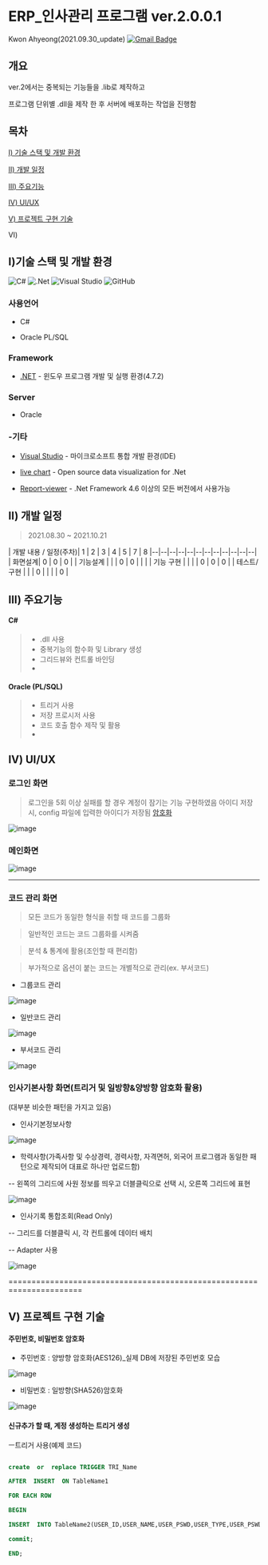 
# ERP_인사관리 프로그램 ver.2.0.0.1

Kwon Ahyeong(2021.09.30_update) [![Gmail Badge](https://img.shields.io/badge/Gmail-d14836?style=flat-square&logo=Gmail&logoColor=white&link=mailto:snugyun01@gmail.com)](mailto:dkdud081@gmail.com)

## 개요

ver.2에서는 중복되는 기능들을 .lib로 제작하고

프로그램 단위별 .dll을 제작 한 후 서버에 배포하는 작업을 진행함

  

## 목차

[Ⅰ) 기술 스택 및 개발 환경](#ⅰ기술-스택-및-개발-환경)

[Ⅱ) 개발 일정](#ⅱ-개발-일정)

[Ⅲ) 주요기능](#ⅲ-주요기능)

[Ⅳ) UI/UX](#ⅳ-uiux)

[Ⅴ) 프로젝트 구현 기술](#ⅴ--프로젝트-구현--기술)

Ⅵ)

  

## Ⅰ)기술 스택 및 개발 환경

  

![C#](https://img.shields.io/badge/c%23-%23239120.svg?style=for-the-badge&logo=c-sharp&logoColor=white) ![.Net](https://img.shields.io/badge/.NET-5C2D91?style=for-the-badge&logo=.net&logoColor=white) ![Visual Studio](https://img.shields.io/badge/Visual%20Studio-5C2D91.svg?style=for-the-badge&logo=visual-studio&logoColor=white) ![GitHub](https://img.shields.io/badge/github-%23121011.svg?style=for-the-badge&logo=github&logoColor=white)

  

###  사용언어

* C#

* Oracle PL/SQL

### Framework

*  [.NET](https://www.microsoft.com/ko-kr/download/details.aspx?id=30653) - 윈도우 프로그램 개발 및 실행 환경(4.7.2)

### Server

* Oracle

### -기타

-  [Visual Studio](https://visualstudio.microsoft.com/ko/) - 마이크로소프트 통합 개발 환경(IDE)

-  [live chart](https://lvcharts.net/App/examples/v1/WinForms/start) - Open source data visualization for .Net

-  [Report-viewer](https://docs.microsoft.com/ko-kr/sql/reporting-services/application-integration/integrating-reporting-services-using-reportviewer-controls-get-started?view=sql-server-ver15) - .Net Framework 4.6 이상의 모든 버전에서 사용가능

## Ⅱ) 개발 일정

> 2021.08.30 ~ 2021.10.21 

| 개발 내용 / 일정(주차)| 1 | 2 | 3 | 4 | 5 | 7 | 8
|--|--|--|--|--|--|--|--|--|--|--|--|
| 화면설계| 0 | 0 | 0 |
| 기능설계 |  |  | 0 | 0 |  |  | 
| 기능 구현 |  |  |  | 0 | 0 | 0 |
| 테스트/구현 |  |  | 0 |  |  |  | 0 | 

## Ⅲ) 주요기능

#### C#

>* .dll 사용 
>* 중복기능의 함수화 및 Library 생성
>* 그리드뷰와 컨트롤 바인딩
>* 

#### Oracle (PL/SQL)
>* 트리거 사용
>* 저장 프로시저 사용
>* 코드 호출 함수 제작 및 활용
>* 

## Ⅳ) UI/UX

### 로그인 화면
> 로그인을 5회 이상 실패를 할 경우 계정이 잠기는 기능 구현하였음
> 아이디 저장 시, config 파일에 입력한 아이디가 저장됨
> [암호화](#--주민번호,비밀번호-암호화)

![image](https://user-images.githubusercontent.com/50813232/135425669-5d6c39fb-8e2a-4fd2-9002-c6faa08d6a3a.png)

### 메인화면

![image](https://user-images.githubusercontent.com/50813232/135425969-0deaf54d-79d5-41c3-b579-8a80fa466845.png)
***
### 코드 관리 화면

> 모든 코드가 동일한 형식을 취할 때 코드를 그룹화

> 일반적인 코드는 코드 그룹화를 시켜줌

> 분석 & 통계에 활용(조인할 때 편리함)

> 부가적으로 옵션이 붙는 코드는 개별적으로 관리(ex. 부서코드)

  

- 그룹코드 관리

![image](https://user-images.githubusercontent.com/50813232/135438922-35346311-592d-4f2a-9f51-c65de72e4efd.png)

- 일반코드 관리

![image](https://user-images.githubusercontent.com/50813232/135439138-228b4a6d-3a66-4b2b-8c3f-1e2f55aa76b3.png)

- 부서코드 관리

![image](https://user-images.githubusercontent.com/50813232/135439205-cb79aba3-143a-4e7c-8c49-d7c0f5c91234.png)

  

### 인사기본사항 화면(트리거 및 일방향&양방향 암호화 활용)

(대부분 비슷한 패턴을 가지고 있음)

- 인사기본정보사항

![image](https://user-images.githubusercontent.com/50813232/135439315-e8849d86-ed3a-44ba-8f11-b12af6e00ac1.png)

  
  

- 학력사항(가족사항 및 수상경력, 경력사항, 자격면허, 외국어 프로그램과 동일한 패턴으로 제작되어 대표로 하나만 업로드함)

-- 왼쪽의 그리드에 사원 정보를 띄우고 더블클릭으로 선택 시, 오른쪽 그리드에 표현

![image](https://user-images.githubusercontent.com/50813232/135439703-a9a4e087-6f3d-4c24-ba4b-7bed0f68d0b4.png)

- 인사기록 통합조회(Read Only)

-- 그리드를 더블클릭 시, 각 컨트롤에 데이터 배치

-- Adapter 사용

![image](https://user-images.githubusercontent.com/50813232/135440007-d193b30e-16ea-49ab-8278-93bc3b44a25d.png)

  

======================================================================

## Ⅴ) 프로젝트 구현 기술

#### 주민번호, 비밀번호 암호화
* 주민번호 : 양방향 암호화(AES126)_실제 DB에 저장된 주민번호 모습

![image](https://user-images.githubusercontent.com/50813232/135437113-a8e82a6e-6261-4af0-a2ac-2e2cd31087bb.png)

* 비밀번호 : 일방향(SHA526)암호화

![image](https://user-images.githubusercontent.com/50813232/135438275-6551a4a8-b118-4f59-9720-272cfdc96d52.png)

#### 신규추가 할 때, 계정 생성하는 트리거 생성

ㅡ트리거 사용(예제 코드)

```sql

create  or  replace TRIGGER TRI_Name

AFTER  INSERT  ON TableName1

FOR EACH ROW

BEGIN

INSERT  INTO TableName2(USER_ID,USER_NAME,USER_PSWD,USER_TYPE,USER_PSWD_DAT,USER_EMAIL) VALUES (:new.TableName1_id,:new.tablename1_name,:new.tablename1_bth,'4',sysdate,:new.tablename1_email);

commit;

END;

```

  
  

[//]: #  (These are reference links used in the body of this note and get stripped out when the markdown processor does its job. There is no need to format nicely because it shouldn't be seen. Thanks SO - http://stackoverflow.com/questions/4823468/store-comments-in-markdown-syntax)

  

[dill]: <https://github.com/AhyeongPortfolio/KayMain>

[git-repo-url]: <https://github.com/joemccann/dillinger.git>